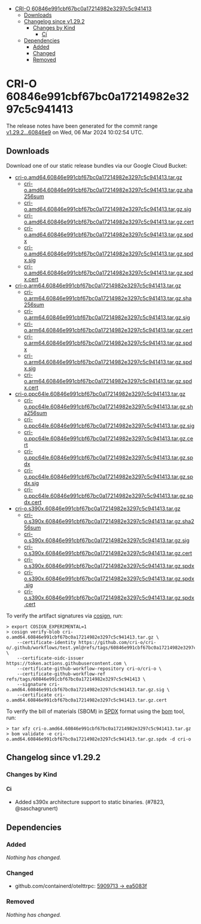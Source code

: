 - [CRI-O 60846e991cbf67bc0a17214982e3297c5c941413](#cri-o-60846e991cbf67bc0a17214982e3297c5c941413)
  - [Downloads](#downloads)
  - [Changelog since v1.29.2](#changelog-since-v1292)
    - [Changes by Kind](#changes-by-kind)
      - [Ci](#ci)
  - [Dependencies](#dependencies)
    - [Added](#added)
    - [Changed](#changed)
    - [Removed](#removed)

# CRI-O 60846e991cbf67bc0a17214982e3297c5c941413

The release notes have been generated for the commit range
[v1.29.2...60846e9](https://github.com/cri-o/cri-o/compare/v1.29.2...60846e991cbf67bc0a17214982e3297c5c941413) on Wed, 06 Mar 2024 10:02:54 UTC.

## Downloads

Download one of our static release bundles via our Google Cloud Bucket:

- [cri-o.amd64.60846e991cbf67bc0a17214982e3297c5c941413.tar.gz](https://storage.googleapis.com/cri-o/artifacts/cri-o.amd64.60846e991cbf67bc0a17214982e3297c5c941413.tar.gz)
  - [cri-o.amd64.60846e991cbf67bc0a17214982e3297c5c941413.tar.gz.sha256sum](https://storage.googleapis.com/cri-o/artifacts/cri-o.amd64.60846e991cbf67bc0a17214982e3297c5c941413.tar.gz.sha256sum)
  - [cri-o.amd64.60846e991cbf67bc0a17214982e3297c5c941413.tar.gz.sig](https://storage.googleapis.com/cri-o/artifacts/cri-o.amd64.60846e991cbf67bc0a17214982e3297c5c941413.tar.gz.sig)
  - [cri-o.amd64.60846e991cbf67bc0a17214982e3297c5c941413.tar.gz.cert](https://storage.googleapis.com/cri-o/artifacts/cri-o.amd64.60846e991cbf67bc0a17214982e3297c5c941413.tar.gz.cert)
  - [cri-o.amd64.60846e991cbf67bc0a17214982e3297c5c941413.tar.gz.spdx](https://storage.googleapis.com/cri-o/artifacts/cri-o.amd64.60846e991cbf67bc0a17214982e3297c5c941413.tar.gz.spdx)
  - [cri-o.amd64.60846e991cbf67bc0a17214982e3297c5c941413.tar.gz.spdx.sig](https://storage.googleapis.com/cri-o/artifacts/cri-o.amd64.60846e991cbf67bc0a17214982e3297c5c941413.tar.gz.spdx.sig)
  - [cri-o.amd64.60846e991cbf67bc0a17214982e3297c5c941413.tar.gz.spdx.cert](https://storage.googleapis.com/cri-o/artifacts/cri-o.amd64.60846e991cbf67bc0a17214982e3297c5c941413.tar.gz.spdx.cert)
- [cri-o.arm64.60846e991cbf67bc0a17214982e3297c5c941413.tar.gz](https://storage.googleapis.com/cri-o/artifacts/cri-o.arm64.60846e991cbf67bc0a17214982e3297c5c941413.tar.gz)
  - [cri-o.arm64.60846e991cbf67bc0a17214982e3297c5c941413.tar.gz.sha256sum](https://storage.googleapis.com/cri-o/artifacts/cri-o.arm64.60846e991cbf67bc0a17214982e3297c5c941413.tar.gz.sha256sum)
  - [cri-o.arm64.60846e991cbf67bc0a17214982e3297c5c941413.tar.gz.sig](https://storage.googleapis.com/cri-o/artifacts/cri-o.arm64.60846e991cbf67bc0a17214982e3297c5c941413.tar.gz.sig)
  - [cri-o.arm64.60846e991cbf67bc0a17214982e3297c5c941413.tar.gz.cert](https://storage.googleapis.com/cri-o/artifacts/cri-o.arm64.60846e991cbf67bc0a17214982e3297c5c941413.tar.gz.cert)
  - [cri-o.arm64.60846e991cbf67bc0a17214982e3297c5c941413.tar.gz.spdx](https://storage.googleapis.com/cri-o/artifacts/cri-o.arm64.60846e991cbf67bc0a17214982e3297c5c941413.tar.gz.spdx)
  - [cri-o.arm64.60846e991cbf67bc0a17214982e3297c5c941413.tar.gz.spdx.sig](https://storage.googleapis.com/cri-o/artifacts/cri-o.arm64.60846e991cbf67bc0a17214982e3297c5c941413.tar.gz.spdx.sig)
  - [cri-o.arm64.60846e991cbf67bc0a17214982e3297c5c941413.tar.gz.spdx.cert](https://storage.googleapis.com/cri-o/artifacts/cri-o.arm64.60846e991cbf67bc0a17214982e3297c5c941413.tar.gz.spdx.cert)
- [cri-o.ppc64le.60846e991cbf67bc0a17214982e3297c5c941413.tar.gz](https://storage.googleapis.com/cri-o/artifacts/cri-o.ppc64le.60846e991cbf67bc0a17214982e3297c5c941413.tar.gz)
  - [cri-o.ppc64le.60846e991cbf67bc0a17214982e3297c5c941413.tar.gz.sha256sum](https://storage.googleapis.com/cri-o/artifacts/cri-o.ppc64le.60846e991cbf67bc0a17214982e3297c5c941413.tar.gz.sha256sum)
  - [cri-o.ppc64le.60846e991cbf67bc0a17214982e3297c5c941413.tar.gz.sig](https://storage.googleapis.com/cri-o/artifacts/cri-o.ppc64le.60846e991cbf67bc0a17214982e3297c5c941413.tar.gz.sig)
  - [cri-o.ppc64le.60846e991cbf67bc0a17214982e3297c5c941413.tar.gz.cert](https://storage.googleapis.com/cri-o/artifacts/cri-o.ppc64le.60846e991cbf67bc0a17214982e3297c5c941413.tar.gz.cert)
  - [cri-o.ppc64le.60846e991cbf67bc0a17214982e3297c5c941413.tar.gz.spdx](https://storage.googleapis.com/cri-o/artifacts/cri-o.ppc64le.60846e991cbf67bc0a17214982e3297c5c941413.tar.gz.spdx)
  - [cri-o.ppc64le.60846e991cbf67bc0a17214982e3297c5c941413.tar.gz.spdx.sig](https://storage.googleapis.com/cri-o/artifacts/cri-o.ppc64le.60846e991cbf67bc0a17214982e3297c5c941413.tar.gz.spdx.sig)
  - [cri-o.ppc64le.60846e991cbf67bc0a17214982e3297c5c941413.tar.gz.spdx.cert](https://storage.googleapis.com/cri-o/artifacts/cri-o.ppc64le.60846e991cbf67bc0a17214982e3297c5c941413.tar.gz.spdx.cert)
- [cri-o.s390x.60846e991cbf67bc0a17214982e3297c5c941413.tar.gz](https://storage.googleapis.com/cri-o/artifacts/cri-o.s390x.60846e991cbf67bc0a17214982e3297c5c941413.tar.gz)
  - [cri-o.s390x.60846e991cbf67bc0a17214982e3297c5c941413.tar.gz.sha256sum](https://storage.googleapis.com/cri-o/artifacts/cri-o.s390x.60846e991cbf67bc0a17214982e3297c5c941413.tar.gz.sha256sum)
  - [cri-o.s390x.60846e991cbf67bc0a17214982e3297c5c941413.tar.gz.sig](https://storage.googleapis.com/cri-o/artifacts/cri-o.s390x.60846e991cbf67bc0a17214982e3297c5c941413.tar.gz.sig)
  - [cri-o.s390x.60846e991cbf67bc0a17214982e3297c5c941413.tar.gz.cert](https://storage.googleapis.com/cri-o/artifacts/cri-o.s390x.60846e991cbf67bc0a17214982e3297c5c941413.tar.gz.cert)
  - [cri-o.s390x.60846e991cbf67bc0a17214982e3297c5c941413.tar.gz.spdx](https://storage.googleapis.com/cri-o/artifacts/cri-o.s390x.60846e991cbf67bc0a17214982e3297c5c941413.tar.gz.spdx)
  - [cri-o.s390x.60846e991cbf67bc0a17214982e3297c5c941413.tar.gz.spdx.sig](https://storage.googleapis.com/cri-o/artifacts/cri-o.s390x.60846e991cbf67bc0a17214982e3297c5c941413.tar.gz.spdx.sig)
  - [cri-o.s390x.60846e991cbf67bc0a17214982e3297c5c941413.tar.gz.spdx.cert](https://storage.googleapis.com/cri-o/artifacts/cri-o.s390x.60846e991cbf67bc0a17214982e3297c5c941413.tar.gz.spdx.cert)

To verify the artifact signatures via [cosign](https://github.com/sigstore/cosign), run:

```console
> export COSIGN_EXPERIMENTAL=1
> cosign verify-blob cri-o.amd64.60846e991cbf67bc0a17214982e3297c5c941413.tar.gz \
    --certificate-identity https://github.com/cri-o/cri-o/.github/workflows/test.yml@refs/tags/60846e991cbf67bc0a17214982e3297c5c941413 \
    --certificate-oidc-issuer https://token.actions.githubusercontent.com \
    --certificate-github-workflow-repository cri-o/cri-o \
    --certificate-github-workflow-ref refs/tags/60846e991cbf67bc0a17214982e3297c5c941413 \
    --signature cri-o.amd64.60846e991cbf67bc0a17214982e3297c5c941413.tar.gz.sig \
    --certificate cri-o.amd64.60846e991cbf67bc0a17214982e3297c5c941413.tar.gz.cert
```

To verify the bill of materials (SBOM) in [SPDX](https://spdx.org) format using the [bom](https://sigs.k8s.io/bom) tool, run:

```console
> tar xfz cri-o.amd64.60846e991cbf67bc0a17214982e3297c5c941413.tar.gz
> bom validate -e cri-o.amd64.60846e991cbf67bc0a17214982e3297c5c941413.tar.gz.spdx -d cri-o
```

## Changelog since v1.29.2

### Changes by Kind

#### Ci
 - Added s390x architecture support to static binaries. (#7823, @saschagrunert)

## Dependencies

### Added
_Nothing has changed._

### Changed
- github.com/containerd/otelttrpc: [5909713 → ea5083f](https://github.com/containerd/otelttrpc/compare/5909713...ea5083f)

### Removed
_Nothing has changed._
